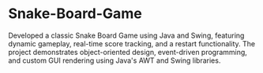# Snake-Board-Game
Developed a classic Snake Board Game using Java and Swing, featuring dynamic gameplay, real-time score tracking, and a restart functionality. The project demonstrates object-oriented design, event-driven programming, and custom GUI rendering using Java's AWT and Swing libraries.
